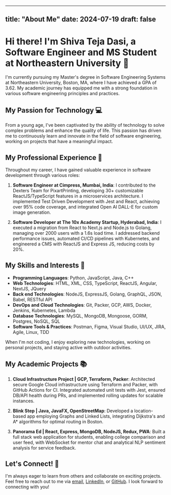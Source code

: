 
---
title: "About Me"
date: 2024-07-19
draft: false
---

# Hi there! I'm Shiva Teja Dasi, a Software Engineer and MS Student at Northeastern University 👋

I'm currently pursuing my Master's degree in Software Engineering Systems at Northeastern University, Boston, MA, where I have achieved a GPA of 3.62. My academic journey has equipped me with a strong foundation in various software engineering principles and practices.

## My Passion for Technology 💻

From a young age, I've been captivated by the ability of technology to solve complex problems and enhance the quality of life. This passion has driven me to continuously learn and innovate in the field of software engineering, working on projects that have a meaningful impact.

## My Professional Experience 🚀

Throughout my career, I have gained valuable experience in software development through various roles:

1. **Software Engineer at Cimpress, Mumbai, India**: I contributed to the Dexters Team for PixartPrinting, developing 30+ customizable ReactJS/TypeScript features in a microservices architecture. I implemented Test Driven Development with Jest and React, achieving over 95% code coverage, and integrated Open AI DALL-E for custom image generation.

2. **Software Developer at The 10x Academy Startup, Hyderabad, India**: I executed a migration from React to Next.js and Node.js to Golang, managing over 2000 users with a 1.6s load time. I addressed backend performance issues, automated CI/CD pipelines with Kubernetes, and engineered a CMS with ReactJS and Express JS, reducing costs by 20%.

## My Skills and Interests 🧠

- **Programming Languages**: Python, JavaScript, Java, C++
- **Web Technologies**: HTML, XML, CSS, TypeScript, ReactJS, Angular, NextJS, JQuery
- **Back end Technologies**: NodeJS, ExpressJS, Golang, GraphQL, JSON, Babel, RESTful API
- **DevOps and Cloud Technologies**: Git, Packer, GCP, AWS, Docker, Jenkins, Kubernetes, Lambda
- **Database Technologies**: MySQL, MongoDB, Mongoose, GORM, Postgres, NoSQL, SQL
- **Software Tools & Practices**: Postman, Figma, Visual Studio, UI/UX, JIRA, Agile, Linux, TDD

When I'm not coding, I enjoy exploring new technologies, working on personal projects, and staying active with outdoor activities.

## My Academic Projects 📚

1. **Cloud Infrastructure Project | GCP, Terraform, Packer**: Architected secure Google Cloud infrastructure using Terraform and Packer, with GitHub Actions for CI. Integrated automated unit tests with Jest, ensured DB/API health during PRs, and implemented rolling updates for scalable instances.

2. **Blink Step | Java, JavaFX, OpenStreetMap**: Developed a location-based app employing Graphs and Linked Lists, integrating Dijkstra's and A* algorithms for optimal routing in Boston.

3. **Panorama Ed | React, Express, MongoDB, NodeJS, Redux, PWA**: Built a full stack web application for students, enabling college comparison and user feed, with WebSocket for mentor chat and analytical NLP sentiment analysis for service feedback.

## Let's Connect! 🤝

I'm always eager to learn from others and collaborate on exciting projects. Feel free to reach out to me via [email](mailto:dasi.s@northeastern.edu), [LinkedIn](https://www.linkedin.com/in/shiva-teja-dasi/), or [GitHub](https://github.com/shiva-017). I look forward to connecting with you!
